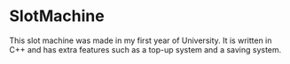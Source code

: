 # SlotMachine
This slot machine was made in my first year of University. It is written in C++ and has extra features such as a top-up system and a saving system.
